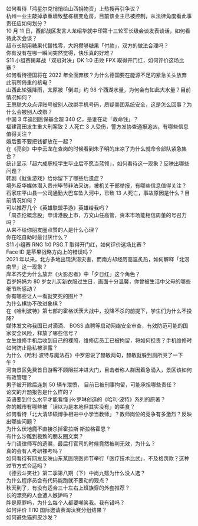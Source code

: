 如何看待「鸿星尔克悄悄给山西捐物资」上热搜再引争议？  
杭州一业主敲掉承重墙致整栋楼变危房，目前该业主已被控制，从法律角度看此事责任应如何划分？  
10 月 11 日，西部战区发言人龙绍华就中印第十三轮军长级会谈发表谈话，如何看待此次会谈？  
超市长期用糖果代替找零，大妈攒够糖果「付款」，双方的做法合理吗？  
你有没有在哪一瞬间突然觉得，快乐真的好难？  
S11 小组赛揭幕战「双冠对决」DK 1:0 击败 FPX 取得开门红，如何评价这场比赛？  
如何看待德国将在 2022 年全面弃核？为什么德国要在能源不足的紧急关头放弃此前所倚重的核电？  
山西此轮强降雨，太原被「倒进」约 98 个西湖水量，为何会有如此大水量？目前情况如何？  
王思聪大众点评账号被别人改绑手机号码，质疑美团系统安全，这是怎么回事？为什么会被别人改绑？  
中国 3 年追回医保基金超 340 亿，是谁在动「救命钱」？  
福建莆田发生重大刑案致 2 人死亡 3 人受伤，警方发协查通报追凶，有哪些信息值得关注？  
婚后要不要把钱都放在一起？  
在《亮剑》中李云龙在查岗的时候看到朱子明的床凉了为什么就命令部队紧急集合？  
统计显示「超六成职校学生毕业后不愿当蓝领」，如何看待这一现象？反映出哪些问题？  
韩剧《鱿鱼游戏》给你留下了哪些后遗症？  
境外反华媒体潜入贵州毕节非法采访，被机关干部举报，有哪些信息值得关注？  
石家庄平山县一公司通勤大巴车坠入河中，已致 13 人死亡，事故原因是什么？目前情况如何？  
可以推荐几个《英雄联盟手游》英雄给我吗？  
「周杰伦概念股」申请港股上市，方文山任高管，资本市场能相信周董的号召力吗？  
从来不给你朋友圈点赞的人是什么心理？  
你在吃自助时最讨厌什么？  
S11 小组赛 RNG 1:0 PSG.T 取得开门红，如何评价这场比赛？  
Face ID 是苹果战略方向上的错误吗？  
2021 年以来，北方多地出现洪涝灾害，而南方却经历高温炙热，如何解释「北涝南旱」这一现象？  
岸本齐史为什么放弃《火影忍者》中「夕日红」这个角色？  
百岁妈妈为 80 岁女儿买新衣服过生日，画面十分温馨，你曾被生活中父母的哪些细节所感动？  
你有哪些让人一看就笑死的图片？  
为什么棋协不改进象棋？  
在《哈利波特》第七部的霍格沃茨大战中，投降不杀的前提下，学生们为什么不投降?  
媒体发文称我国已对滴滴、 BOSS 直聘等启动网络安全审查，有效防范可能的国家安全风险，释放了哪些信号？  
女生维修手机后收到自己的裸照，维修店员工已被拘留，将如何担责？手机维修时如何防止隐私被泄露？  
为什么《哈利·波特与魔法石》中罗恩说了赫敏两句，赫敏就躲到厕所哭了一下午？  
河南景区免费首日游客不顾阻拦冲进大门，目击者称人群因着急涌入，景区该如何有效管理？  
男子被开除后连划 50 辆车泄愤， 目前已被刑事拘留，可能承担哪些责任？  
论文的开题报告是什么样的？  
英语要到什么水平才能看懂 j·k·罗琳创造的《哈利·波特》系列的原著？  
你的城市有哪些被「误以为是本地但其实没有」的美食？  
如何看待「北大清华硕博争相进中小学当教师」？教师岗位的竞争有多激烈？反映出哪些问题？  
为什么伏地魔不直接杀掉霍拉斯·斯拉格霍恩？  
有什么沙雕到极致的朋友圈文案？  
专门请律师写的遗嘱，最后打官司的时候竟然被判无效，为什么？  
真的会有人考研裸考吗？  
如何看待有网友反映山东某医院医师节举行「医疗技术比武」，不及格罚款？这种过节方式合适吗？  
《德云斗笑社》第二季第八期（下）中尚九熙为什么没人选？  
为什么程序员会有代码能跑就不要动的观点？  
秋天到了，有没有适合三十左右上班族穿的外套推荐？  
长的漂亮的人会遭人嫉妒吗？  
胖是原罪吗，为什么每个人都要嘲笑我。我有错吗？  
如何评价 TI10 国际邀请赛淘汰赛分组结果？  
如何避免猫抓皮沙发？  
